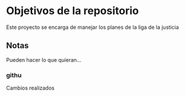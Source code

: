 # Objetivos de la repositorio

Este proyecto se encarga de manejar los planes de la liga de la justicia


## Notas
Pueden hacer lo que quieran...

### githu

Cambios realizados
